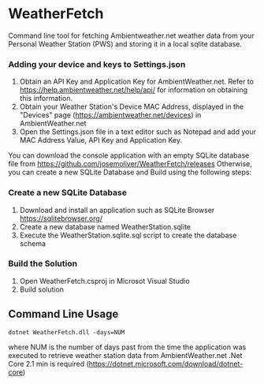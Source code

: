 # WeatherFetch
Command line tool for fetching Ambientweather.net weather data from your Personal Weather Station (PWS) and storing it in a local sqlite database.

### Adding your device and keys to Settings.json
1. Obtain an API Key and Application Key for AmbientWeather.net. Refer to https://help.ambientweather.net/help/api/ for information on obtaining this information.
2. Obtain your Weather Station's Device MAC Address, displayed in the "Devices" page (https://ambientweather.net/devices) in AmbientWeather.net
3. Open the Settings.json file in a text editor such as Notepad and add your MAC Address Value, API Key and Application Key.

You can download the console application with an empty SQLite database file from https://github.com/josemoliver/WeatherFetch/releases
Otherwise, you can create a new SQLite Database and Build using the following steps:

### Create a new SQLite Database
1. Download and install an application such as SQLite Browser https://sqlitebrowser.org/
2. Create a new database named WeatherStation.sqlite
3. Execute the WeatherStation.sqlite.sql script to create the database schema

### Build the Solution
1. Open WeatherFetch.csproj in Microsot Visual Studio
2. Build solution

## Command Line Usage

```dotnet WeatherFetch.dll -days=NUM ```
  
where NUM is the number of days past from the time the application was executed to retrieve weather station data from AmbientWeather.net
.Net Core 2.1 min is required (https://dotnet.microsoft.com/download/dotnet-core)
